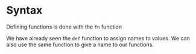 # Syntax

Defining functions is done with the `fn` function

  We have already seen the `def` function to assign names to values.  We can also use the same function to give a name to our functions.
